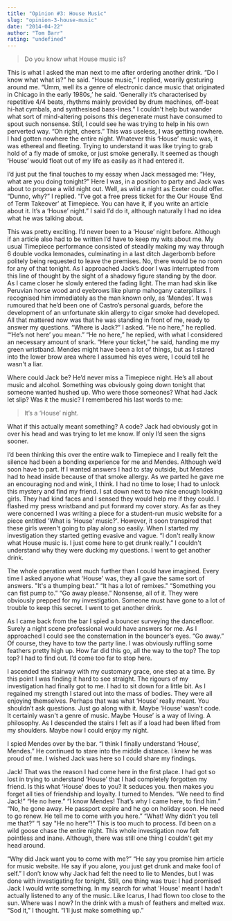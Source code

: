 ```yaml
---
title: "Opinion #3: House Music"
slug: "opinion-3-house-music"
date: "2014-04-22"
author: "Tom Barr"
rating: "undefined"
---
```


> Do you know what House music is?

This is what I asked the man next to me after ordering another drink. “Do I know what what is?” he said. “House music,” I replied, wearily gesturing around me. “Umm, well its a genre of electronic dance music that originated in Chicago in the early 1980s,’ he said. ‘Generally it’s characterised by repetitive 4/4 beats, rhythms mainly provided by drum machines, off-beat hi-hat cymbals, and synthesised bass-lines.” I couldn't help but wander what sort of mind-altering poisons this degenerate must have consumed to spout such nonsense. Still, I could see he was trying to help in his own perverted way. “Oh right, cheers.” This was useless, I was getting nowhere. I had gotten nowhere the entire night. Whatever this ‘House’ music was, it was ethereal and fleeting. Trying to understand it was like trying to grab hold of a fly made of smoke, or just smoke generally. It seemed as though ‘House’ would float out of my life as easily as it had entered it.

I’d just put the final touches to my essay when Jack messaged me: “Hey, what are you doing tonight?” Here I was, in a position to party and Jack was about to propose a wild night out. Well, as wild a night as Exeter could offer. “Dunno, why?” I replied. “I’ve got a free press ticket for the Our House ‘End of Term Takeover’ at Timepiece. You can have it, if you write an article about it. It’s a ‘House’ night.” I said I’d do it, although naturally I had no idea what he was talking about.

This was pretty exciting. I’d never been to a ‘House’ night before. Although if an article also had to be written I’d have to keep my wits about me. My usual Timepiece performance consisted of steadily making my way through 6 double vodka lemonades, culminating in a last ditch Jagerbomb before politely being requested to leave the premises. No, there would be no room for any of that tonight. As I approached Jack’s door I was interrupted from this line of thought by the sight of a shadowy figure standing by the door. As I came closer he slowly entered the fading light. The man had skin like Peruvian horse wood and eyebrows like plump mahogany caterpillars. I recognised him immediately as the man known only, as ‘Mendes’. It was rumoured that he’d been one of Castro’s personal guards, before the development of an unfortunate skin allergy to cigar smoke had developed. All that mattered now was that he was standing in front of me, ready to answer my questions. “Where is Jack?” I asked. “He no here,” he replied. “‘He’s not here’ you mean.” “He no here,” he replied, with what I considered an necessary amount of snark. “Here your ticket,” he said, handing me my green wristband. Mendes might have been a lot of things, but as I stared into the lower brow area where I assumed his eyes were, I could tell he wasn't a liar.

Where could Jack be? He’d never miss a Timepiece night. He’s all about music and alcohol. Something was obviously going down tonight that someone wanted hushed up. Who were those someones? What had Jack let slip? Was it the music? I remembered his last words to me:

> It’s a ‘House’ night.

What if this actually meant something? A code? Jack had obviously got in over his head and was trying to let me know. If only I’d seen the signs sooner.

I’d been thinking this over the entire walk to Timepiece and I really felt the silence had been a bonding experience for me and Mendes. Although we’d soon have to part. If I wanted answers I had to stay outside, but Mendes had to head inside because of that smoke allergy. As we parted he gave me an encouraging nod and wink, I think. I had no time to lose; I had to unlock this mystery and find my friend. I sat down next to two nice enough looking girls. They had kind faces and I sensed they would help me if they could. I flashed my press wristband and put forward my cover story. As far as they were concerned I was writing a piece for a student-run music website for a piece entitled 'What is ‘House’ music?'. However, it soon transpired that these girls weren't going to play along so easily. When I started my investigation they started getting evasive and vague. “I don't really know what House music is. I just come here to get drunk really.” I couldn't understand why they were ducking my questions. I went to get another drink.

The whole operation went much further than I could have imagined. Every time I asked anyone what ‘House' was, they all gave the same sort of answers. "It's a thumping beat.” “It has a lot of remixes." “Something you can fist pump to.” “Go away please.” Nonsense, all of it. They were obviously prepped for my investigation. Someone must have gone to a lot of trouble to keep this secret. I went to get another drink.

As I came back from the bar I spied a bouncer surveying the dancefloor. Surely a night scene professional would have answers for me. As I approached I could see the consternation in the bouncer’s eyes. “Go away.” Of course, they have to tow the party line. I was obviously ruffling some feathers pretty high up. How far did this go, all the way to the top? The top top? I had to find out. I’d come too far to stop here.

I ascended the stairway with my customary grace, one step at a time. By this point I was finding it hard to see straight. The rigours of my investigation had finally got to me. I had to sit down for a little bit. As I regained my strength I stared out into the mass of bodies. They were all enjoying themselves. Perhaps that was what ‘House’ really meant. You shouldn’t ask questions. Just go along with it. Maybe ‘House’ wasn't code. It certainly wasn't a genre of music. Maybe ‘House’ is a way of living. A philosophy. As I descended the stairs I felt as if a load had been lifted from my shoulders. Maybe now I could enjoy my night.

I spied Mendes over by the bar. “I think I finally understand ‘House’, Mendes.” He continued to stare into the middle distance. I knew he was proud of me. I wished Jack was here so I could share my findings.

Jack! That was the reason I had come here in the first place. I had got so lost in trying to understand ‘House’ that I had completely forgotten my friend. Is this what ‘House’ does to you? It seduces you. then makes you forget all ties of friendship and loyalty. I turned to Mendes. “We need to find Jack!” “He no here.” “I know Mendes! That’s why I came here, to find him.” “No, he gone away. He passport expire and he go on holiday soon. He need to go renew. He tell me to come with you here.” “What! Why didn't you tell me that?” “I say "He no here”!” This is too much to process. I’d been on a wild goose chase the entire night. This whole investigation now felt pointless and inane. Although, there was still one thing I couldn't get my head around.

“Why did Jack want you to come with me?” “He say you promise him article for music website. He say if you alone, you just get drunk and make fool of self.” I don’t know why Jack had felt the need to lie to Mendes, but I was done with investigating for tonight. Still, one thing was true: I had promised Jack I would write something. In my search for what 'House' meant I hadn't actually listened to any of the music. Like Icarus, I had flown too close to the sun. Where was I now? In the drink with a mush of feathers and melted wax. “Sod it,” I thought. “I’ll just make something up.”
